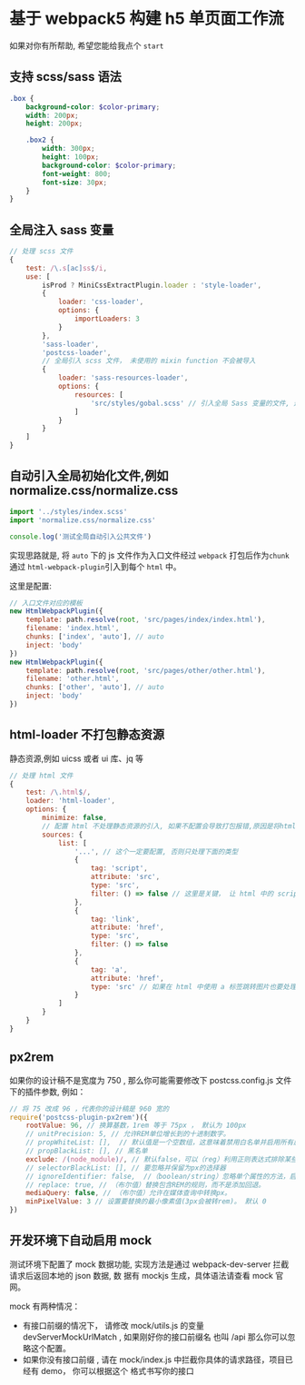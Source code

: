 # 基于 webpack5 构建 h5 单页面工作流

如果对你有所帮助, 希望您能给我点个 `start`

## 支持 scss/sass 语法

```scss
.box {
    background-color: $color-primary;
    width: 200px;
    height: 200px;

    .box2 {
        width: 300px;
        height: 100px;
        background-color: $color-primary;
        font-weight: 800;
        font-size: 30px;
    }
}
```

## 全局注入 sass 变量

```javascript
// 处理 scss 文件
{
    test: /\.s[ac]ss$/i,
    use: [
        isProd ? MiniCssExtractPlugin.loader : 'style-loader',
        {
            loader: 'css-loader',
            options: {
                importLoaders: 3
            }
        },
        'sass-loader',
        'postcss-loader',
        // 全局引入 scss 文件， 未使用的 mixin function 不会被导入
        {
            loader: 'sass-resources-loader',
            options: {
                resources: [
                    'src/styles/gobal.scss' // 引入全局 Sass 变量的文件, 这样就不需要每个 scss 文件中都 @import
                ]
            }
        }
    ]
}
```

## 自动引入全局初始化文件,例如 normalize.css/normalize.css

```javascript
import '../styles/index.scss'
import 'normalize.css/normalize.css'

console.log('测试全局自动引入公共文件')
```

实现思路就是, 将 `auto` 下的 js 文件作为入口文件经过 `webpack` 打包后作为`chunk` 通过
`html-webpack-plugin`引入到每个 `html` 中。

这里是配置:

```javascript
// 入口文件对应的模板
new HtmlWebpackPlugin({
    template: path.resolve(root, 'src/pages/index/index.html'),
    filename: 'index.html',
    chunks: ['index', 'auto'], // auto
    inject: 'body'
})
new HtmlWebpackPlugin({
    template: path.resolve(root, 'src/pages/other/other.html'),
    filename: 'other.html',
    chunks: ['other', 'auto'], // auto
    inject: 'body'
})
```

## html-loader 不打包静态资源

静态资源,例如 uicss 或者 ui 库、jq 等

```javascript
// 处理 html 文件
{
    test: /\.html$/,
    loader: 'html-loader',
    options: {
        minimize: false,
        // 配置 html 不处理静态资源的引入, 如果不配置会导致打包报错,原因是将html中 引入的 link 或者 script 中的 src 处理成 hash 导致文件找不到
        sources: {
            list: [
                '...', // 这个一定要配置, 否则只处理下面的类型
                {
                    tag: 'script',
                    attribute: 'src',
                    type: 'src',
                    filter: () => false // 这里是关键， 让 html 中的 script 标签不参与打包
                },
                {
                    tag: 'link',
                    attribute: 'href',
                    type: 'src',
                    filter: () => false
                },
                {
                    tag: 'a',
                    attribute: 'href',
                    type: 'src' // 如果在 html 中使用 a 标签跳转图片也要处理路径，否则不会参与打包
                }
            ]
        }
    }
}
```

## px2rem

如果你的设计稿不是宽度为 750 , 那么你可能需要修改下 postcss.config.js 文件下的插件参数, 例如：

```javascript
// 将 75 改成 96 ，代表你的设计稿是 960 宽的
require('postcss-plugin-px2rem')({
    rootValue: 96, // 换算基数，1rem 等于 75px ， 默认为 100px
    // unitPrecision: 5, // 允许REM单位增长到的十进制数字。
    // propWhiteList: [],  // 默认值是一个空数组，这意味着禁用白名单并启用所有属性。
    // propBlackList: [], // 黑名单
    exclude: /(node_module)/, // 默认false，可以（reg）利用正则表达式排除某些文件夹的方法，例如/(node_module)/ 。如果想把前端UI框架内的px也转换成rem，请把此属性设为默认值
    // selectorBlackList: [], // 要忽略并保留为px的选择器
    // ignoreIdentifier: false,  //（boolean/string）忽略单个属性的方法，启用ignoreidentifier后，replace将自动设置为true。
    // replace: true, // （布尔值）替换包含REM的规则，而不是添加回退。
    mediaQuery: false, // （布尔值）允许在媒体查询中转换px。
    minPixelValue: 3 // 设置要替换的最小像素值(3px会被转rem)。 默认 0
})
```

## 开发环境下自动启用 mock

测试环境下配置了 mock 数据功能, 实现方法是通过 webpack-dev-server 拦截请求后返回本地的 json 数据, 数
据有 mockjs 生成，具体语法请查看 mock 官网。

mock 有两种情况：

-   有接口前缀的情况下， 请修改 mock/utils.js 的变量 devServerMockUrlMatch , 如果刚好你的接口前缀名
    也叫 /api 那么你可以忽略这个配置。
-   如果你没有接口前缀 , 请在 mock/index.js 中拦截你具体的请求路径，项目已经有 demo， 你可以根据这个
    格式书写你的接口

